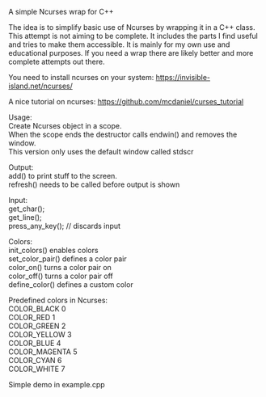 A simple Ncurses wrap for C++

The idea is to simplify basic use of Ncurses by wrapping it in a C++ class. 
This attempt is not aiming to be complete. It includes the parts I find useful
and tries to make them accessible. It is mainly for my own use and educational 
purposes. If you need a wrap there are likely better and more complete attempts
out there.

You need to install ncurses on your system:
https://invisible-island.net/ncurses/

A nice tutorial on ncurses: 
https://github.com/mcdaniel/curses_tutorial



Usage: \
Create Ncurses object in a scope. \
When the scope ends the destructor calls endwin() and removes the window. \
This version only uses the default window called stdscr 

Output: \
add() to print stuff to the screen. \
refresh() needs to be called before output is shown 

Input: \
get_char(); \
get_line(); \
press_any_key();    // discards input 


Colors: \
init_colors() enables colors \
set_color_pair() defines a color pair \
color_on() turns a color pair on \
color_off() turns a color pair off \
define_color() defines a custom color 

Predefined colors in Ncurses: \
 COLOR_BLACK   0 \
 COLOR_RED     1 \
 COLOR_GREEN   2 \
 COLOR_YELLOW  3 \
 COLOR_BLUE    4 \
 COLOR_MAGENTA 5 \
 COLOR_CYAN    6 \
 COLOR_WHITE   7 

Simple demo in example.cpp

